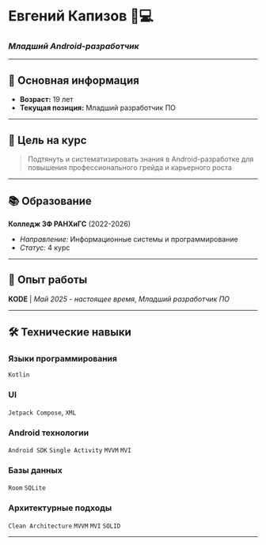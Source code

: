 # **Евгений Капизов** 👨💻
### *Младший Android-разработчик*

---

## 👤 **Основная информация**
- **Возраст:** 19 лет
- **Текущая позиция:** Младший разработчик ПО

---

## 🎯 **Цель на курс**
> Подтянуть и систематизировать знания в Android-разработке для повышения профессионального грейда и карьерного роста

---

## 📚 **Образование**
**Колледж ЗФ РАНХиГС** (2022-2026)
- *Направление:* Информационные системы и программирование  
- *Статус:* 4 курс

---

## 💼 **Опыт работы**
**KODE** | *Май 2025 - настоящее время*,
*Младший разработчик ПО*

---

## 🛠 **Технические навыки**

### **Языки программирования**
`Kotlin`

### **UI**
`Jetpack Compose`, `XML`

### **Android технологии**
`Android SDK` `Single Activity` `MVVM` `MVI`

### **Базы данных**
`Room` `SQLite`

### **Архитектурные подходы**
`Clean Architecture` `MVVM` `MVI` `SOLID`

---
